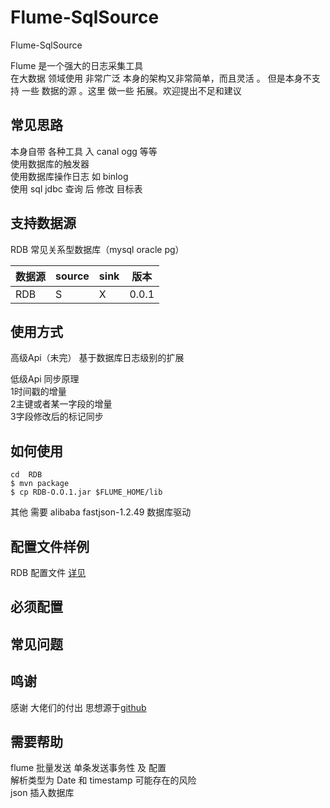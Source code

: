 # Flume-SqlSource
Flume-SqlSource

Flume  是一个强大的日志采集工具  
在大数据 领域使用 非常广泛 本身的架构又非常简单，而且灵活 。
但是本身不支持 一些 数据的源 。这里 做一些 拓展。欢迎提出不足和建议 

## 常见思路 
本身自带 各种工具 入 canal  ogg  等等  
使用数据库的触发器   
使用数据库操作日志  如 binlog    
使用 sql  jdbc 查询 后 修改 目标表  


## 支持数据源 
RDB  常见关系型数据库（mysql  oracle  pg）

| 数据源  | source | sink |版本 |
| ------ | ------ | ------ | ------ |
| RDB| S |  X| 0.0.1 |



## 使用方式 
高级Api（未完）
基于数据库日志级别的扩展 
 
低级Api 同步原理   
1时间戳的增量  
2主键或者某一字段的增量  
3字段修改后的标记同步  

##  如何使用 

```
cd  RDB 
$ mvn package
$ cp RDB-O.O.1.jar $FLUME_HOME/lib

```
其他 
需要 alibaba fastjson-1.2.49  数据库驱动




## 配置文件样例
RDB 配置文件 [详见](./RDB/src/conf)


## 必须配置 

## 常见问题 

## 鸣谢
感谢 大佬们的付出 思想源于[github](https://github.com/keedio/flume-ng-sql-source) 

## 需要帮助  
flume 批量发送 单条发送事务性  及 配置  
解析类型为 Date 和 timestamp  可能存在的风险  
json 插入数据库 

